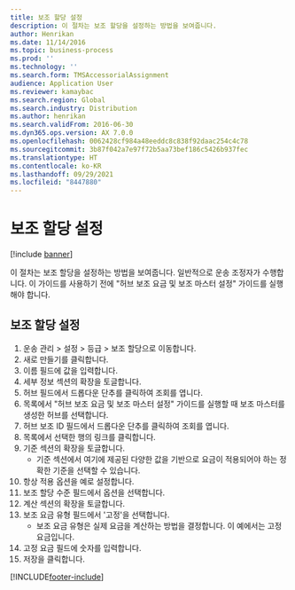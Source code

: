 ```yaml
---
title: 보조 할당 설정
description: 이 절차는 보조 할당을 설정하는 방법을 보여줍니다.
author: Henrikan
ms.date: 11/14/2016
ms.topic: business-process
ms.prod: ''
ms.technology: ''
ms.search.form: TMSAccessorialAssignment
audience: Application User
ms.reviewer: kamaybac
ms.search.region: Global
ms.search.industry: Distribution
ms.author: henrikan
ms.search.validFrom: 2016-06-30
ms.dyn365.ops.version: AX 7.0.0
ms.openlocfilehash: 0062428cf984a48eeddc8c838f92daac254c4c78
ms.sourcegitcommit: 3b87f042a7e97f72b5aa73bef186c5426b937fec
ms.translationtype: HT
ms.contentlocale: ko-KR
ms.lasthandoff: 09/29/2021
ms.locfileid: "8447880"
---
```

# <a name="set-up-accessorial-assignments"></a>보조 할당 설정

[!include [banner](../../includes/banner.md)]

이 절차는 보조 할당을 설정하는 방법을 보여줍니다. 일반적으로 운송 조정자가 수행합니다. 이 가이드를 사용하기 전에 "허브 보조 요금 및 보조 마스터 설정" 가이드를 실행해야 합니다.


## <a name="set-up-accessorial-assignment"></a>보조 할당 설정
1. 운송 관리 > 설정 > 등급 > 보조 할당으로 이동합니다.
2. 새로 만들기를 클릭합니다.
3. 이름 필드에 값을 입력합니다.
4. 세부 정보 섹션의 확장을 토글합니다.
5. 허브 필드에서 드롭다운 단추를 클릭하여 조회를 엽니다.
6. 목록에서 "허브 보조 요금 및 보조 마스터 설정" 가이드를 실행할 때 보조 마스터를 생성한 허브를 선택합니다. 
7. 허브 보조 ID 필드에서 드롭다운 단추를 클릭하여 조회를 엽니다.
8. 목록에서 선택한 행의 링크를 클릭합니다.
9. 기준 섹션의 확장을 토글합니다.
    * 기준 섹션에서 여기에 제공된 다양한 값을 기반으로 요금이 적용되어야 하는 정확한 기준을 선택할 수 있습니다.  
10. 항상 적용 옵션을 예로 설정합니다.
11. 보조 할당 수준 필드에서 옵션을 선택합니다.
12. 계산 섹션의 확장을 토글합니다.
13. 보조 요금 유형 필드에서 '고정'을 선택합니다.
    * 보조 요금 유형은 실제 요금을 계산하는 방법을 결정합니다. 이 예에서는 고정 요금입니다.  
14. 고정 요금 필드에 숫자를 입력합니다.
15. 저장을 클릭합니다.



[!INCLUDE[footer-include](../../../includes/footer-banner.md)]